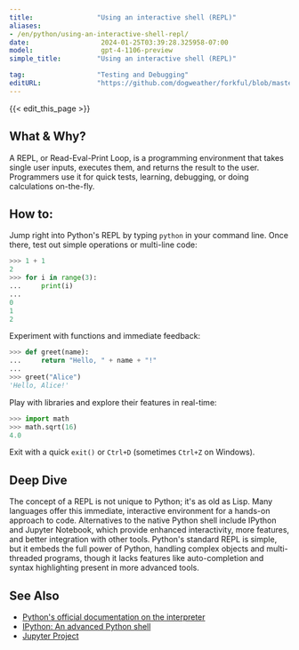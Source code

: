 ```yaml
---
title:                "Using an interactive shell (REPL)"
aliases:
- /en/python/using-an-interactive-shell-repl/
date:                  2024-01-25T03:39:28.325958-07:00
model:                 gpt-4-1106-preview
simple_title:         "Using an interactive shell (REPL)"

tag:                  "Testing and Debugging"
editURL:              "https://github.com/dogweather/forkful/blob/master/content/en/python/using-an-interactive-shell-repl.md"
---
```


{{< edit_this_page >}}

## What & Why?
A REPL, or Read-Eval-Print Loop, is a programming environment that takes single user inputs, executes them, and returns the result to the user. Programmers use it for quick tests, learning, debugging, or doing calculations on-the-fly. 

## How to:
Jump right into Python's REPL by typing `python` in your command line. Once there, test out simple operations or multi-line code:

```Python
>>> 1 + 1
2
>>> for i in range(3):
...     print(i)
... 
0
1
2
```

Experiment with functions and immediate feedback:

```Python
>>> def greet(name):
...     return "Hello, " + name + "!"
... 
>>> greet("Alice")
'Hello, Alice!'
```

Play with libraries and explore their features in real-time:

```Python
>>> import math
>>> math.sqrt(16)
4.0
```

Exit with a quick `exit()` or `Ctrl+D` (sometimes `Ctrl+Z` on Windows).

## Deep Dive
The concept of a REPL is not unique to Python; it's as old as Lisp. Many languages offer this immediate, interactive environment for a hands-on approach to code. Alternatives to the native Python shell include IPython and Jupyter Notebook, which provide enhanced interactivity, more features, and better integration with other tools. Python's standard REPL is simple, but it embeds the full power of Python, handling complex objects and multi-threaded programs, though it lacks features like auto-completion and syntax highlighting present in more advanced tools.

## See Also
- [Python's official documentation on the interpreter](https://docs.python.org/3/tutorial/interpreter.html)
- [IPython: An advanced Python shell](https://ipython.org/)
- [Jupyter Project](https://jupyter.org/)
